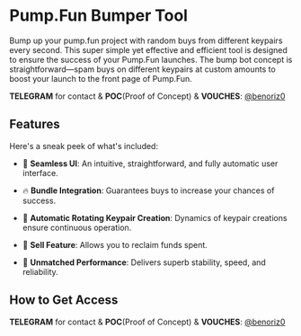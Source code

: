 # Pump.Fun Bumper Tool
Bump up your pump.fun project with random buys from different keypairs every second.
This super simple yet effective and efficient tool is designed to ensure the success of your Pump.Fun launches. The bump bot concept is straightforward—spam buys on different keypairs at custom amounts to boost your launch to the front page of Pump.Fun.

**TELEGRAM** for contact & **POC**(Proof of Concept) & **VOUCHES**: [@benoriz0](https://t.me/benoriz0)

## Features



Here's a sneak peek of what's included:



- 💊 **Seamless UI**: An intuitive, straightforward, and fully automatic user interface.

- 🔥 **Bundle Integration**: Guarantees buys to increase your chances of success.

- 🚨 **Automatic Rotating Keypair Creation**: Dynamics of keypair creations ensure continuous operation.

- 🔔 **Sell Feature**: Allows you to reclaim funds spent.

- 🤖 **Unmatched Performance**: Delivers superb stability, speed, and reliability.



## How to Get Access

**TELEGRAM** for contact & **POC**(Proof of Concept) & **VOUCHES**: [@benoriz0](https://t.me/benoriz0)
